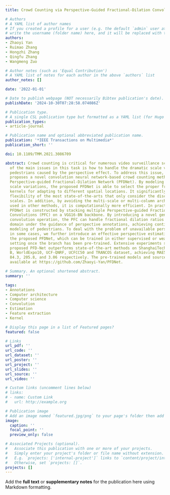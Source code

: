 ```yaml
---
title: Crowd Counting via Perspective-Guided Fractional-Dilation Convolution

# Authors
# A YAML list of author names
# If you created a profile for a user (e.g. the default `admin` user at `content/authors/admin/`), 
# write the username (folder name) here, and it will be replaced with their full name and linked to their profile.
authors:
- Zhaoyi Yan
- Ruimao Zhang
- Hongzhi Zhang
- Qingfu Zhang
- Wangmeng Zuo

# Author notes (such as 'Equal Contribution')
# A YAML list of notes for each author in the above `authors` list
author_notes: []

date: '2022-01-01'

# Date to publish webpage (NOT necessarily Bibtex publication's date).
publishDate: '2024-10-30T07:28:58.074086Z'

# Publication type.
# A single CSL publication type but formatted as a YAML list (for Hugo requirements).
publication_types:
- article-journal

# Publication name and optional abbreviated publication name.
publication: '*IEEE Transactions on Multimedia*'
publication_short: ''

doi: 10.1109/TMM.2021.3086709

abstract: Crowd counting is critical for numerous video surveillance scenarios. One
  of the main issues in this task is how to handle the dramatic scale variations of
  pedestrians caused by the perspective effect. To address this issue, this paper
  proposes a novel convolution neural network-based crowd counting method, termed
  Perspective-guided Fractional-Dilation Network (PFDNet). By modeling the continuous
  scale variations, the proposed PFDNet is able to select the proper fractional-dilation
  kernels for adapting to different spatial locations. It significantly improves the
  flexibility of the most state-of-the-arts that only consider the discrete representative
  scales. In addition, by avoiding the multi-scale or multi-column architecture that
  used in other methods, it is computationally more efficient. In practice, the proposed
  PFDNet is constructed by stacking multiple Perspective-guided Fractional-Dilation
  Convolutions (PFC) on a VGG16-BN backbone. By introducing a novel generalized dilation
  convolution operation, the PFC can handle fractional dilation ratios in the spatial
  domain under the guidance of perspective annotations, achieving continuous scales
  modeling of pedestrians. To deal with the problem of unavailable perspective information
  in some cases, we further introduce an effective perspective estimation branch to
  the proposed PFDNet, which can be trained in either supervised or weakly-supervised
  setting once the branch has been pre-trained. Extensive experiments show that the
  proposed PFD-Net outperforms state-of-the-art methods on ShanghaiTech A, ShanghaiTech
  B, WorldExpo10, UCF-QNRF, UCFCC50 and TRANCOS dataset, achieving MAE53.8, 6.5, 6.8,
  84.3, 205.8, and 3.06 respectively. The pre-trained models and source code are online
  available at https://github.com/Zhaoyi-Yan/PFDNet.

# Summary. An optional shortened abstract.
summary: ''

tags:
- Annotations
- Computer architecture
- Computer science
- Convolution
- Estimation
- Feature extraction
- Kernel

# Display this page in a list of Featured pages?
featured: false

# Links
url_pdf: ''
url_code: ''
url_dataset: ''
url_poster: ''
url_project: ''
url_slides: ''
url_source: ''
url_video: ''

# Custom links (uncomment lines below)
# links:
# - name: Custom Link
#   url: http://example.org

# Publication image
# Add an image named `featured.jpg/png` to your page's folder then add a caption below.
image:
  caption: ''
  focal_point: ''
  preview_only: false

# Associated Projects (optional).
#   Associate this publication with one or more of your projects.
#   Simply enter your project's folder or file name without extension.
#   E.g. `projects: ['internal-project']` links to `content/project/internal-project/index.md`.
#   Otherwise, set `projects: []`.
projects: []
---
```


Add the **full text** or **supplementary notes** for the publication here using Markdown formatting.
